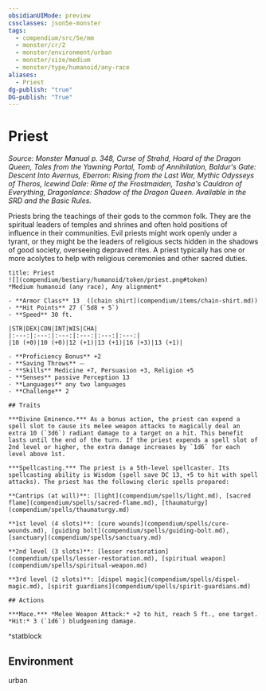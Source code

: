 ```yaml
---
obsidianUIMode: preview
cssclasses: json5e-monster
tags:
  - compendium/src/5e/mm
  - monster/cr/2
  - monster/environment/urban
  - monster/size/medium
  - monster/type/humanoid/any-race
aliases:
  - Priest
dg-publish: "true"
DG-publish: "True"
---
```

# Priest
*Source: Monster Manual p. 348, Curse of Strahd, Hoard of the Dragon Queen, Tales from the Yawning Portal, Tomb of Annihilation, Baldur's Gate: Descent Into Avernus, Eberron: Rising from the Last War, Mythic Odysseys of Theros, Icewind Dale: Rime of the Frostmaiden, Tasha's Cauldron of Everything, Dragonlance: Shadow of the Dragon Queen. Available in the SRD and the Basic Rules.*  

Priests bring the teachings of their gods to the common folk. They are the spiritual leaders of temples and shrines and often hold positions of influence in their communities. Evil priests might work openly under a tyrant, or they might be the leaders of religious sects hidden in the shadows of good society, overseeing depraved rites. A priest typically has one or more acolytes to help with religious ceremonies and other sacred duties.

```ad-statblock
title: Priest
![](compendium/bestiary/humanoid/token/priest.png#token)
*Medium humanoid (any race), Any alignment*

- **Armor Class** 13  ([chain shirt](compendium/items/chain-shirt.md))
- **Hit Points** 27 (`5d8 + 5`)
- **Speed** 30 ft.

|STR|DEX|CON|INT|WIS|CHA|
|:---:|:---:|:---:|:---:|:---:|:---:|
|10 (+0)|10 (+0)|12 (+1)|13 (+1)|16 (+3)|13 (+1)|

- **Proficiency Bonus** +2
- **Saving Throws** ⏤
- **Skills** Medicine +7, Persuasion +3, Religion +5
- **Senses** passive Perception 13
- **Languages** any two languages
- **Challenge** 2

## Traits

***Divine Eminence.*** As a bonus action, the priest can expend a spell slot to cause its melee weapon attacks to magically deal an extra 10 (`3d6`) radiant damage to a target on a hit. This benefit lasts until the end of the turn. If the priest expends a spell slot of 2nd level or higher, the extra damage increases by `1d6` for each level above 1st.

***Spellcasting.*** The priest is a 5th-level spellcaster. Its spellcasting ability is Wisdom (spell save DC 13, +5 to hit with spell attacks). The priest has the following cleric spells prepared:

**Cantrips (at will)**: [light](compendium/spells/light.md), [sacred flame](compendium/spells/sacred-flame.md), [thaumaturgy](compendium/spells/thaumaturgy.md)

**1st level (4 slots)**: [cure wounds](compendium/spells/cure-wounds.md), [guiding bolt](compendium/spells/guiding-bolt.md), [sanctuary](compendium/spells/sanctuary.md)

**2nd level (3 slots)**: [lesser restoration](compendium/spells/lesser-restoration.md), [spiritual weapon](compendium/spells/spiritual-weapon.md)

**3rd level (2 slots)**: [dispel magic](compendium/spells/dispel-magic.md), [spirit guardians](compendium/spells/spirit-guardians.md)

## Actions

***Mace.*** *Melee Weapon Attack:* +2 to hit, reach 5 ft., one target. *Hit:* 3 (`1d6`) bludgeoning damage.
```
^statblock

## Environment

urban